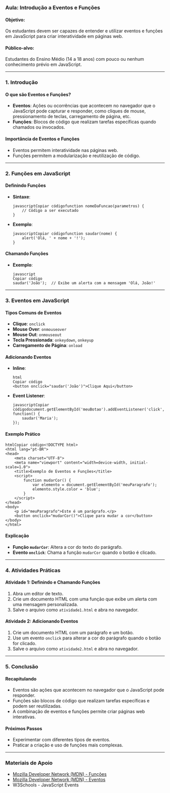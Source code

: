 ### Aula: Introdução a Eventos e Funções

#### Objetivo:

Os estudantes devem ser capazes de entender e utilizar eventos e funções em JavaScript para criar interatividade em páginas web.

#### Público-alvo:

Estudantes do Ensino Médio (14 a 18 anos) com pouco ou nenhum conhecimento prévio em JavaScript.

------

### 1. Introdução

#### O que são Eventos e Funções?

- **Eventos**: Ações ou ocorrências que acontecem no navegador que o JavaScript pode capturar e responder, como cliques de mouse, pressionamento de teclas, carregamento de página, etc.
- **Funções**: Blocos de código que realizam tarefas específicas quando chamados ou invocados.

#### Importância de Eventos e Funções

- Eventos permitem interatividade nas páginas web.
- Funções permitem a modularização e reutilização de código.

------

### 2. Funções em JavaScript

#### Definindo Funções

- **Sintaxe**:

  ```
  javascriptCopiar códigofunction nomeDaFuncao(parametros) {
      // Código a ser executado
  }
  ```

- **Exemplo**:

  ```
  javascriptCopiar códigofunction saudar(nome) {
      alert('Olá, ' + nome + '!');
  }
  ```

#### Chamando Funções

- **Exemplo**:

  ```
  javascript
  Copiar código
  saudar('João');  // Exibe um alerta com a mensagem 'Olá, João!'
  ```

------

### 3. Eventos em JavaScript

#### Tipos Comuns de Eventos

- **Clique**: `onclick`
- **Mouse Over**: `onmouseover`
- **Mouse Out**: `onmouseout`
- **Tecla Pressionada**: `onkeydown`, `onkeyup`
- **Carregamento de Página**: `onload`

#### Adicionando Eventos

- **Inline**:

  ```
  html
  Copiar código
  <button onclick="saudar('João')">Clique Aqui</button>
  ```

- **Event Listener**:

  ```
  javascriptCopiar códigodocument.getElementById('meuBotao').addEventListener('click', function() {
      saudar('Maria');
  });
  ```

#### Exemplo Prático

```
htmlCopiar código<!DOCTYPE html>
<html lang="pt-BR">
<head>
    <meta charset="UTF-8">
    <meta name="viewport" content="width=device-width, initial-scale=1.0">
    <title>Exemplo de Eventos e Funções</title>
    <script>
        function mudarCor() {
            var elemento = document.getElementById('meuParagrafo');
            elemento.style.color = 'blue';
        }
    </script>
</head>
<body>
    <p id="meuParagrafo">Este é um parágrafo.</p>
    <button onclick="mudarCor()">Clique para mudar a cor</button>
</body>
</html>
```

#### Explicação

- **Função `mudarCor`**: Altera a cor do texto do parágrafo.
- **Evento `onclick`**: Chama a função `mudarCor` quando o botão é clicado.

------

### 4. Atividades Práticas

#### Atividade 1: Definindo e Chamando Funções

1. Abra um editor de texto.
2. Crie um documento HTML com uma função que exibe um alerta com uma mensagem personalizada.
3. Salve o arquivo como `atividade1.html` e abra no navegador.

#### Atividade 2: Adicionando Eventos

1. Crie um documento HTML com um parágrafo e um botão.
2. Use um evento `onclick` para alterar a cor do parágrafo quando o botão for clicado.
3. Salve o arquivo como `atividade2.html` e abra no navegador.

------

### 5. Conclusão

#### Recapitulando

- Eventos são ações que acontecem no navegador que o JavaScript pode responder.
- Funções são blocos de código que realizam tarefas específicas e podem ser reutilizadas.
- A combinação de eventos e funções permite criar páginas web interativas.

#### Próximos Passos

- Experimentar com diferentes tipos de eventos.
- Praticar a criação e uso de funções mais complexas.

------

### Materiais de Apoio

- [Mozilla Developer Network (MDN) - Funções](https://developer.mozilla.org/pt-BR/docs/Web/JavaScript/Guide/Funções)
- [Mozilla Developer Network (MDN) - Eventos](https://developer.mozilla.org/pt-BR/docs/Web/Events)
- W3Schools - JavaScript Events